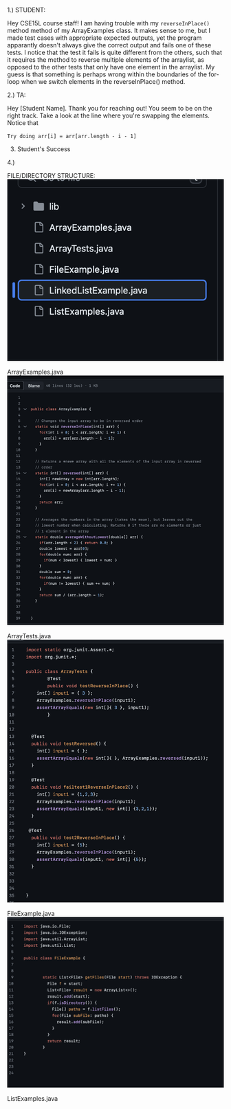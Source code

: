 1.) STUDENT:

Hey CSE15L course staff!
  I am having trouble with my `reverseInPlace()` method method of my ArrayExamples class. It makes sense to me, but I made test cases with appropriate expected outputs, yet the program apparantly doesn't always give the correct output and fails one of these tests. I notice that the test it fails is quite different from the others, such that it requires the method to reverse multiple elements of the arraylist, as opposed to the other tests that only have one element in the arraylist. My guess is that something is perhaps wrong within the boundaries of the for-loop when we switch elements in the reverseInPlace() method.

2.) TA:

  Hey [Student Name].
    Thank you for reaching out! You seem to be on the right track. Take a look at the line where you're swapping the elements. Notice that

    Try doing arr[i] = arr[arr.length - i - 1]

    


3) Student's Success







4.)

FILE/DIRECTORY STRUCTURE:
![Image](Struc)



ArrayExamples.java
  ![Image](ArrayExamples)


ArrayTests.java
  ![Image](ArrayTests)


FileExample.java
  ![Image](FileExample)

ListExamples.java



